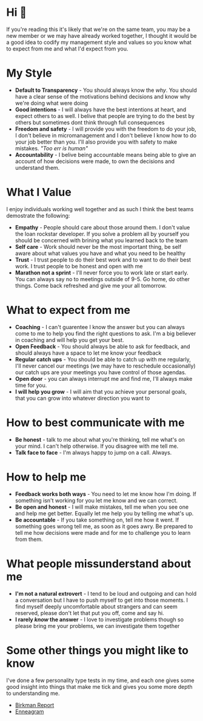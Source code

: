 # Hi :wave:
If you're reading this it's likely that we're on the same team, you may be a new member or we may have already worked together, I thought it would be a good idea to codify my management style and values so you know what to expect from me and what I'd expect from you.

# My Style
* **Default to Transparency** - You should always know the _why_. You should have a clear sense of the motivations behind decisions and know why we're doing what were doing
* **Good intentions** - I will always have the best intentions at heart, and expect others to as well. I belive that people are trying to do the best by others but sometimes dont think through full consequences
* **Freedom and safety** - I will provide you with the freedom to do your job, I don't believe in micromanagement and I don't believe I know how to do your job better than you. I'll also provide you with safety to make mistakes. _"Too err is human"_
* **Accountability** - I belive being accountable means being able to give an account of how decisions were made, to own the decisions and understand them.

# What I Value
I enjoy individuals working well together and as such I think the best teams demostrate the following:

* **Empathy** - People should care about those around them. I don't value the loan rockstar developer. If you solve a problem all by yourself you should be concerned with brining what you learned back to the team
* **Self care** - Work should never be the most important thing, be self aware about what values you have and what you need to be healthy
* **Trust** - I trust people to do their best work and to want to do their best work. I trust people to be honest and open with me
* **Marathon not a sprint** - I'll never force you to work late or start early. You can always say no to meetings outside of 9-5. Go home, do other things. Come back refreshed and give me your all tomorrow.


# What to expect from me
* **Coaching** - I can't guarentee I know the answer but you can always come to me to help you find the right questions to ask. I'm a big believer in coaching and will help you get your best.
* **Open Feedback** - You should always be able to ask for feedback, and should always have a space to let me know your feedback
* **Regular catch ups** - You should be able to catch up with me regularly, I'll never cancel our meetings (we may have to reschedule occasionally) our catch ups are your meetings you have control of those agendas.
* **Open door** - you can always interrupt me and find me, I'll always make time for you.
* **I will help you grow** - I will aim that you achieve your personal goals, that you can grow into whatever direction you want to

# How to best communicate with me
* **Be honest** - talk to me about what you're thinking, tell me what's on your mind. I can't help otherwise. If you disagree with me tell me.
* **Talk face to face** - I'm always happy to jump on a call. Always.

# How to help me
* **Feedback works both ways** - You need to let me know how I'm doing. If something isn't working for you let me know and we can correct.
* **Be open and honest** - I will make mistakes, tell me when you see one and help me get better. Equally let me help you by telling me what's up.
* **Be accountable** - If you take something on, tell me how it went. If something goes wrong tell me, as soon as it goes awry. Be prepared to tell me how decisions were made and for me to challenge you to learn from them.

# What people missunderstand about me
* **I'm not a natural extrovert** - I tend to be loud and outgoing and can hold a conversation but I have to push myself to get into those moments. I find myself deeply uncomfortable about strangers and can seem reserved, please don't let that put you off, come and say hi.
* **I rarely _know_ the answer** -  I love to investigate problems though so please bring me your problems, we can investigate them together

# Some other things you might like to know
I've done a few personality type tests in my time, and each one gives some good insight into things that make me tick and gives you some more depth to understanding me.

* [Birkman Report](https://github.com/buildmaster/buildmaster/blob/master/EVANS_OWEN_G5943S.pdf)
* [Enneagram](https://github.com/buildmaster/buildmaster/blob/master/EVANS-OWEN-RHETIResults.pdf)
